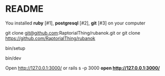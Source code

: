 # README

You installed **ruby** [#1], **postgresql** [#2], **git** [#3] on your computer

git clone git@github.com:RaptorialThing/rubanok.git
or
git clone https://github.com/RaptorialThing/rubanok


bin/setup

bin/dev

Open http://127.0.0.1:3000/
or
rails s -p 3000
**open http://127.0.0.1:3000/**


[1]: https://www.ruby-lang.org/en/documentation/installation/
[2]: https://www.digitalocean.com/community/tutorials/how-to-install-and-use-postgresql-on-ubuntu-18-04
[3]: https://git-scm.com/book/en/v2/Getting-Started-Installing-Git
